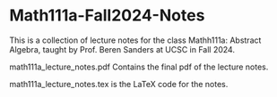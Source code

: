 # Math111a-Fall2024-Notes
This is a collection of lecture notes for the class Mathh111a: Abstract Algebra, taught by Prof. Beren Sanders at UCSC in Fall 2024.

math111a_lecture_notes.pdf Contains the final pdf of the lecture notes.

math111a_lecture_notes.tex is the LaTeX code for the notes.
